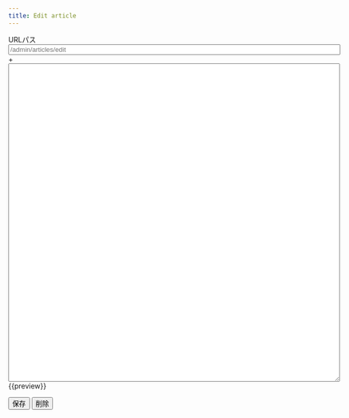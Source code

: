```yaml
---
title: Edit article
---
```

<link rel="stylesheet" href="/assets/stylesheets/article_editor.css"/>
<div class="articleEditor">
  <div class="articleEditor_path">
    <label for="articleEditor_path_input">URLパス</label>
    <input id="articleEditor_path_input" class="articleEditor_path_input" type="text" size="80" placeholder="/admin/articles/edit"/>
  </div>
  <div class="articleEditor_langTab">
    <div class="articleEditor_langTab_plus">+</div>
  </div>
  <div class="articleEditor_content">
    <textarea class="articleEditor_content_input" cols="80" rows="42"></textarea>
    <div class="articleEditor_content_preview">{{preview}}</div>
  </div>
  <ul class="articleEditor_errors"></ul>
  <button class="articleEditor_save">保存</button>
  <button class="articleEditor_remove">削除</button>
</div>
<template id="articleEditor_langTab_item">
  <div class="articleEditor_langTab_item">
    <div class="articleEditor_langTab_item_lang">{{lang}}</div>
    <div class="articleEditor_langTab_item_remove">×</div>
  </div>
</template>
<template id="articleEditor_errors_error">
  <li class="articleEditor_errors_error">{{message}}</li>
</template>
<script src="/assets/javascripts/article_editor.min.js"></script>
<script>
var editor,
    article = '{{article | raw}}';
article = decodeURIComponent(article);
article = JSON.parse(article);
article = article ? Article.fromJson(article) : new Article();
window.addEventListener('DOMContentLoaded', function () {
  editor = new ArticleEditor(document.querySelector('.articleEditor'), article);
  editor.run();
});
</script>
